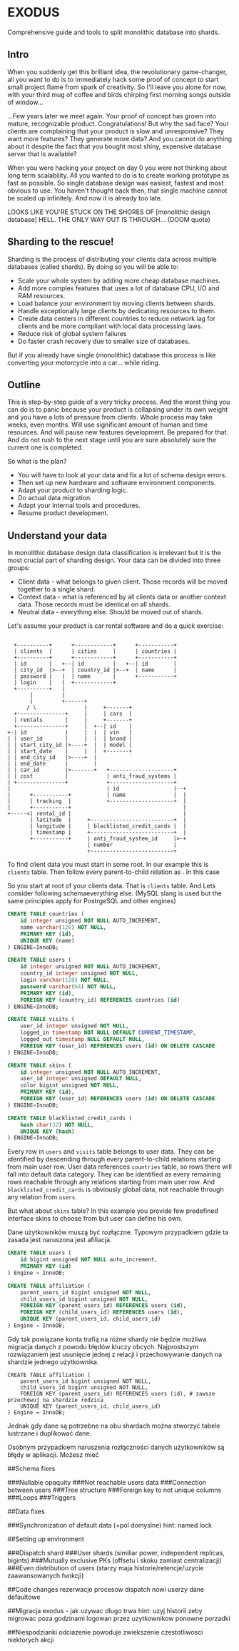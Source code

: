 # EXODUS

Comprehensive guide and tools to split monolithic database into shards.


## Intro

When you suddenly get this brilliant idea, the revolutionary game-changer, all you want to do is to immediately hack some proof of concept to start small project flame from spark of creativity. So I'll leave you alone for now, with your third mug of coffee and birds chirping first morning songs outside of window...

...Few years later we meet again. Your proof of concept has grown into mature, recognizable product. Congratulations! But why the sad face? Your clients are complaining that your product is slow and unresponsive? They want more features? They generate more data? And you cannot do anything about it despite the fact that you bought most shiny, expensive database server that is available?

When you were hacking your project on day 0 you were not thinking about long term scalability. All you wanted to do is to create working prototype as fast as possible. So single database design was easiest, fastest and most obvious to use. You haven't thought back then, that single machine cannot be scaled up infinitely. And now it is already too late.

LOOKS LIKE YOU'RE STUCK ON THE SHORES OF [monolithic design database] HELL.
THE ONLY WAY OUT IS THROUGH...
(DOOM quote)

## Sharding to the rescue!

Sharding is the process of distributing your clients data across multiple databases (called shards).
By doing so you will be able to:

* Scale your whole system by adding more cheap database machines.
* Add more complex features that uses a lot of database CPU, I/O and RAM resources.
* Load balance your environment by moving clients between shards.
* Handle exceptionally large clients by dedicating resources to them.
* Create data centers in different countries to reduce network lag for clients and be more compliant with local data processing laws.
* Reduce risk of global system failures
* Do faster crash recovery due to smaller size of databases.

But if you already have single (monolithic) database this process is like converting your motorcycle into a car... while riding.

## Outline

This is step-by-step guide of a very tricky process. And the worst thing you can do is to panic because your product is collapsing under its own weight and you have a lots of pressure from clients. Whole process may take weeks, even months. Will use significant amount of human and time resources. And will pause new features development. Be prepared for that. And do not rush to the next stage until you are sure absolutely sure the current one is completed.

So what is the plan?

* You will have to look at your data and fix a lot of schema design errors.
* Then set up new hardware and software environment components.
* Adapt your product to sharding logic.
* Do actual data migration.
* Adapt your internal tools and procedures.
* Resume product development.

## Understand your data

In monolithic database design data classification is irrelevant but it is the most crucial part of sharding design. Your data can be divided into three groups:

* Client data - what belongs to given client. Those records will be moved together to a single shard.
* Context data - what is referenced by all clients data or another context data. Those records must be identical on all shards.
* Neutral data - everything else. Should be moved out of shards.

Let's assume your product is car rental software and do a quick exercise:

```

  +----------+      +------------+      +-----------+
  | clients  |      | cities     |      | countries |
  +----------+      +------------+      +-----------+
  | id       |   +--| id         |   +--| id        |
  | city_id  |>--+  | country_id |>--+  | name      |
  | password |   |  | name       |      +-----------+
  | login    |   |  +------------+
  +----------+   |
       |         |
       |         +------+
      / \               |     +-------+
  +---------------+     |     | cars  |
  | rentals       |     |     +-------+
  +---------------+     |  +--| id    |
+-| id            |     |  |  | vin   |
| | user_id       |     |  |  | brand |
| | start_city_id |>----+  |  | model |
| | start_date    |     |  |  +-------+
| | end_city_id   |>----+  |
| | end_date      |        |
| | car_id        |>-------+   +--------------------+
| | cost          |            | anti_fraud_systems |
| +---------------+            +--------------------+
|                              | id                 |--+
|      +-----------+           | name               |  |
|      | tracking  |           +--------------------+  |
|      +-----------+                                   |
+-----<| rental_id |                                   |
       | latitude  |     +--------------------------+  |
       | longitude |     | blacklisted_credit_cards |  |
       | timestamp |     +--------------------------+  |
       +-----------+     | anti_fraud_system_id     |>-+
                         | number                   |
                         +--------------------------+
```

To find client data you must start in some root. In our example this is `clients` table. Then follow every parent-to-child relation as . In this case 

So you start at root of your clients data. That is `clients` table. And 
Lets consider following schemaeverything else.
(MySQL slang is used but the same principles apply for PostrgeSQL and other engines)

```sql
CREATE TABLE countries (
  	id integer unsigned NOT NULL AUTO_INCREMENT,
  	name varchar(128) NOT NULL,
  	PRIMARY KEY (id),
  	UNIQUE KEY (name)
) ENGINE=InnoDB;

CREATE TABLE users (
  	id integer unsigned NOT NULL AUTO_INCREMENT,
  	country_id integer unsigned NOT NULL,
  	login varchar(128) NOT NULL,
  	password varchar(64) NOT NULL,
  	PRIMARY KEY (id),
	FOREIGN KEY (country_id) REFERENCES countries (id)
) ENGINE=InnoDB;

CREATE TABLE visits (
  	user_id integer unsigned NOT NULL,
  	logged_in timestamp NOT NULL DEFAULT CURRENT_TIMESTAMP,
  	logged_out timestamp NULL DEFAULT NULL,
  	FOREIGN KEY (user_id) REFERENCES users (id) ON DELETE CASCADE
) ENGINE=InnoDB;

CREATE TABLE skins (
  	id integer unsigned NOT NULL AUTO_INCREMENT,
  	user_id integer unsigned DEFAULT NULL,
  	color bigint unsigned NOT NULL,
  	PRIMARY KEY (id),
  	FOREIGN KEY (user_id) REFERENCES users (id) ON DELETE CASCADE
) ENGINE=InnoDB;

CREATE TABLE blacklisted_credit_cards (
	hash char(32) NOT NULL,
	UNIQUE KEY (hash)
) ENGINE=InnoDB;

```

Every row in `users` and `visits` table belongs to user data. They can be identified by descending through every parent-to-child relations starting from main user row.
User data references `countries` table, so rows there will fall into default data category. They can be identified as every remaining rows reachable through any relations starting from main user row.
And `blacklisted_credit_cards` is obviously global data, not reachable through any relation from `users`.

But what about `skins` table? In this example you provide few predefined interface skins to choose from but user can define his own. 

Dane użytkowników muszą być rozłączne. Typowym przypadkiem gdzie ta zasada jest naruszona jest afiliacja.

```sql
CREATE TABLE users (
    id bigint unsigned NOT NULL auto_increment,
    PRIMARY KEY (id)
) Engine = InnoDB;

CREATE TABLE affiliation (
    parent_users_id bigint unsigned NOT NULL,
    child_users_id bigint unsigned NOT NULL,
    FOREIGN KEY (parent_users_id) REFERENCES users (id),
    FOREIGN KEY (child_users_id) REFERENCES users (id),
    UNIQUE KEY (parent_users_id, child_users_id)
) Engine = InnoDB;
```

Gdy tak powiązane konta trafią na różne shardy nie będzie możliwa migracja danych z powodu błędów kluczy obcych.
Najprostszym rozwiązaniem jest usunięcie jednej z relacji i przechowywanie danych na shardzie jednego użytkownika.

```
CREATE TABLE affiliation (
    parent_users_id bigint unsigned NOT NULL,
    child_users_id bigint unsigned NOT NULL,
    FOREIGN KEY (parent_users_id) REFERENCES users (id), # zawsze przechowuj na shardzie rodzica
    UNIQUE KEY (parent_users_id, child_users_id)
) Engine = InnoDB;
```

Jednak gdy dane są potrzebne na obu shardach można stworzyć tabele lustrzane i duplikować dane.


Osobnym przypadkiem naruszenia rozłączności danych użytkowników są błędy w aplikacji.
Możesz mieć 

##Schema fixes

###Nullable opaquity
###Not reachable users data
###Connection between users
###Tree structure
###Foreign key to not unique columns
###Loops
###Triggers

##Data fixes

###Synchronization of default data
(+pol domyslne)
hint: named lock

##Setting up environment

###Dispatch shard
###User shards
(similiar power, independent replicas, bigints)
###Mutually exclusive PKs
(offsetu i skoku zamiast centralizacji)
###Even distribution of users
(starzy maja historie/retencje/uzycie zaawansowanych funkcji)

##Code changes
rezerwacje procesow
dispatch
nowi userzy
dane defaultowe

##Migracja
exodus - jak uzywac
dlugo trwa
hint: uzyj historii zeby migrowac poza godzinami logowan przez uzytkownikow
ponowne porzadki

##Niespodzianki
odciazenie powoduje zwiekszenie czestotliwosci niektorych akcji

